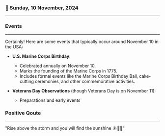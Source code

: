 ### 📅 Sunday, 10 November, 2024
------
### Events
------
Certainly! Here are some events that typically occur around November 10 in the USA:

- **U.S. Marine Corps Birthday**: 
  - Celebrated annually on November 10.
  - Marks the founding of the Marine Corps in 1775.
  - Includes formal events like the Marine Corps Birthday Ball, cake-cutting ceremonies, and other commemorative activities.

- **Veterans Day Observations** (though Veterans Day is on November 11):
  - Preparations and early events
### Positive Qoute
------
"Rise above the storm and you will find the sunshine ☀️🌈✨"
